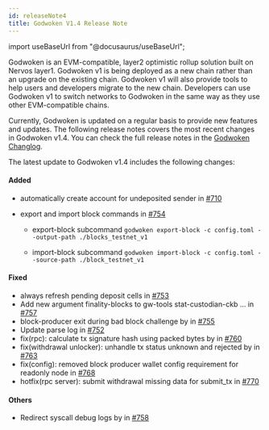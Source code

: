 ```yaml
---
id: releaseNote4
title: Godwoken V1.4 Release Note
---
```

import useBaseUrl from "@docusaurus/useBaseUrl";

Godwoken is an EVM-compatible, layer2 optimistic rollup solution built on Nervos layer1. Godwoken v1 is being deployed as a new chain rather than an upgrade on the existing chain. Godwoken v1 will also provide tools to help users and developers migrate to the new chain.  Developers can use Godwoken v1 to switch networks to Godwoken in the same way as they use other EVM-compatible chains.

Currently, Godwoken is updated on a regular basis to provide new features and updates. The following release notes covers the most recent changes in Godwoken v1.4. You can check the full release notes in the [Godwoken Changlog](https://github.com/nervosnetwork/godwoken/blob/develop/CHANGELOG.md).

The latest update to Godwoken v1.4 includes the following changes:

#### Added

- automatically create account for undeposited sender in [#710](https://github.com/nervosnetwork/godwoken/pull/710)
- export and import block commands in [#754](https://github.com/nervosnetwork/godwoken/pull/754)

     - export-block subcommand
      ```
      godwoken export-block -c config.toml --output-path ./blocks_testnet_v1
      ```

     - import-block subcommand
      ```
      godwoken import-block -c config.toml --source-path ./block_testnet_v1
      ```
#### Fixed

- always refresh pending deposit cells in [#753](https://github.com/nervosnetwork/godwoken/pull/753)
- Add new argument finality-blocks to gw-tools stat-custodian-ckb … in [#757](https://github.com/nervosnetwork/godwoken/pull/757)
- block-producer exit during bad block challenge by in [#755](https://github.com/nervosnetwork/godwoken/pull/755)
- Update parse log in [#752](https://github.com/nervosnetwork/godwoken/pull/752)
- fix(rpc): calculate tx signature hash using packed bytes by in [#760](https://github.com/nervosnetwork/godwoken/pull/760)
- fix(withdrawal unlocker): unhandle tx status unknown and rejected by in [#763](https://github.com/nervosnetwork/godwoken/pull/763)
- fix(config): removed block producer wallet config requirement for readonly node in [#768](https://github.com/nervosnetwork/godwoken/pull/768)
- hotfix(rpc server): submit withdrawal missing data for submit_tx in [#770](https://github.com/nervosnetwork/godwoken/pull/770)

#### Others

- Redirect syscall debug logs by in [#758](https://github.com/nervosnetwork/godwoken/pull/758)